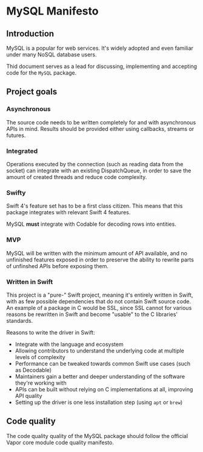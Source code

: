 # MySQL Manifesto

## Introduction

MySQL is a popular for web services. It's widely adopted and even familiar under many NoSQL database users.

Thid document serves as a lead for discussing, implementing and accepting code for the `MySQL` package.

## Project goals

### Asynchronous

The source code needs to be written completely for and with asynchronous APIs in mind. Results should be provided either using callbacks, streams or futures.

### Integrated

Operations executed by the connection (such as reading data from the socket) can integrate with an existing DispatchQueue, in order to save the amount of created threads and reduce code complexity.

### Swifty

Swift 4's feature set has to be a first class citizen. This means that this package integrates with relevant Swift 4 features.

MySQL **must** integrate with Codable for decoding rows into entities.

### MVP

MySQL will be written with the minimum amount of API available, and no unfinished features exposed in order to preserve the ability to rewrite parts of unfinshed APIs before exposing them.

### Written in Swift

This project is a "pure-" Swift project, meaning it's entirely written in Swift, with as few possible dependencies that do not contain Swift source code. An example of a package in C would be SSL, since SSL cannot for various reasons be rewritten in Swift and become "usable" to the C libraries' standards.

Reasons to write the driver in Swift:

- Integrate with the language and ecosystem
- Allowing contributors to understand the underlying code at multiple levels of complexity
- Performance can be tweaked towards common Swift use cases (such as Decodable)
- Maintainers gain a better and deeper understanding of the software they're working with
- APIs can be built without relying on C implementations at all, improving API quality
- Setting up the driver is one less installation step (using `apt` or `brew`)

## Code quality

The code quality quality of the MySQL package should follow the official Vapor core module code quality manifesto.
